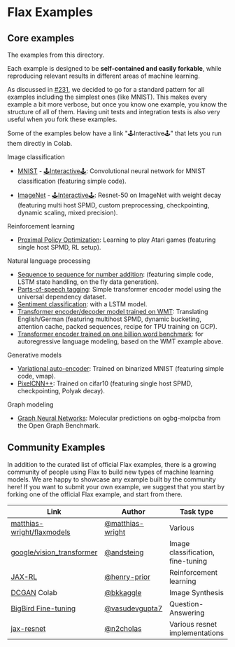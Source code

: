 # Flax Examples

## Core examples

The examples from this directory.

Each example is designed to be **self-contained and easily forkable**, while
reproducing relevant results in different areas of machine learning.

As discussed in [#231], we decided to go for a standard pattern for all examples
including the simplest ones (like MNIST). This makes every example a bit more
verbose, but once you know one example, you know the structure of all of them.
Having unit tests and integration tests is also very useful when you fork these
examples.

Some of the examples below have a link "🕹Interactive🕹" that lets you run them
directly in Colab.

Image classification

- [MNIST](https://github.com/google/flax/tree/main/examples/mnist/) -
  [🕹Interactive🕹](https://colab.research.google.com/github/google/flax/blob/main/examples/mnist/mnist.ipynb):
  Convolutional neural network for MNIST classification (featuring simple
  code).

- [ImageNet](https://github.com/google/flax/tree/main/examples/imagenet/) -
  [🕹Interactive🕹](https://colab.research.google.com/github/google/flax/blob/main/examples/imagenet/imagenet.ipynb):
  Resnet-50 on ImageNet with weight decay (featuring multi host SPMD, custom
  preprocessing, checkpointing, dynamic scaling, mixed precision).

Reinforcement learning

- [Proximal Policy Optimization](https://github.com/google/flax/tree/main/examples/ppo/):
  Learning to play Atari games (featuring single host SPMD, RL setup).

Natural language processing

-  [Sequence to sequence for number
   addition](https://github.com/google/flax/tree/main/examples/seq2seq/):
   (featuring simple code, LSTM state handling, on the fly data generation).
-  [Parts-of-speech
   tagging](https://github.com/google/flax/tree/main/examples/nlp_seq/): Simple
   transformer encoder model using the universal dependency dataset.
-  [Sentiment
   classification](https://github.com/google/flax/tree/main/examples/sst2/):
   with a LSTM model.
-  [Transformer encoder/decoder model trained on
   WMT](https://github.com/google/flax/tree/main/examples/wmt/):
   Translating English/German (featuring multihost SPMD, dynamic bucketing,
   attention cache, packed sequences, recipe for TPU training on GCP).
-  [Transformer encoder trained on one billion word
   benchmark](https://github.com/google/flax/tree/main/examples/lm1b/):
   for autoregressive language modeling, based on the WMT example above.

Generative models

-  [Variational
   auto-encoder](https://github.com/google/flax/tree/main/examples/vae/):
   Trained on binarized MNIST (featuring simple code, vmap).
-  [PixelCNN++](https://github.com/google/flax/tree/main/examples/pixelcnn/):
   Trained on cifar10 (featuring single host SPMD, checkpointing, Polyak decay).

Graph modeling

- [Graph Neural Networks](https://github.com/google/flax/tree/main/examples/ogbg_molpcba/):
  Molecular predictions on ogbg-molpcba from the Open Graph Benchmark.

[#231]: https://github.com/google/flax/issues/231

## Community Examples

In addition to the curated list of official Flax examples, there is a growing
community of people using Flax to build new types of machine learning models. We
are happy to showcase any example built by the community here! If you want to
submit your own example, we suggest that you start by forking one of the
official Flax example, and start from there.

|             Link             |       Author       |             Task type             |                               Reference                               |
| ---------------------------- | ------------------ | --------------------------------- | --------------------------------------------------------------------- |
| [matthias-wright/flaxmodels] | [@matthias-wright] | Various                           | Various                                                               |
| [google/vision_transformer]  | [@andsteing]       | Image classification, fine-tuning | https://arxiv.org/abs/2010.11929 and https://arxiv.org/abs/2105.01601 |
| [JAX-RL]                     | [@henry-prior]     | Reinforcement learning            | N/A                                                                   |
| [DCGAN] Colab                | [@bkkaggle]        | Image Synthesis                   | https://arxiv.org/abs/1511.06434                                      |
| [BigBird Fine-tuning]        | [@vasudevgupta7]   | Question-Answering                | https://arxiv.org/abs/2007.14062                                      |
| [jax-resnet]                 | [@n2cholas]        | Various resnet implementations    | `torch.hub`                                                           |

[matthias-wright/flaxmodels]: https://github.com/matthias-wright/flaxmodels
[google/vision_transformer]: https://github.com/google-research/vision_transformer
[JAX-RL]: https://github.com/henry-prior/jax-rl
[DCGAN]: https://github.com/bkkaggle/jax-dcgan
[BigBird Fine-tuning]: https://github.com/huggingface/transformers/tree/master/examples/research_projects/jax-projects/big_bird
[jax-resnet]: https://github.com/n2cholas/jax-resnet
[@matthias-wright]: https://github.com/matthias-wright
[@andsteing]: https://github.com/andsteing
[@henry-prior]: https://github.com/henry-prior
[@bkkaggle]: https://github.com/bkkaggle
[@vasudevgupta7]: https://github.com/vasudevgupta7
[@n2cholas]: https://github.com/n2cholas